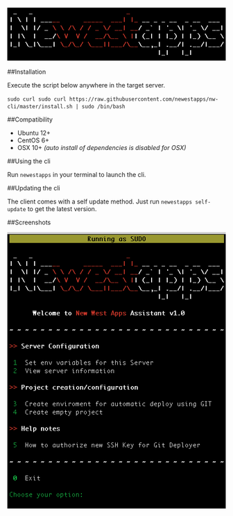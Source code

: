 ![New West Apps CLI](res/nw-cli.png)

##Installation

Execute the script below anywhere in the target server.

`sudo curl sudo curl https://raw.githubusercontent.com/newestapps/nw-cli/master/install.sh | sudo /bin/bash`

##Compatibility

- Ubuntu 12+
- CentOS 6+
- OSX 10+  *(auto install of dependencies is disabled for OSX)*

##Using the cli

Run `newestapps` in your terminal to launch the cli.

##Updating the cli

The client comes with a self update method. Just run `newestapps self-update` to get the latest version.

##Screenshots

![Main Screen](res/nw-cli-main.png) 
